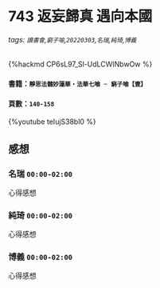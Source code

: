 # 743 返妄歸真 遇向本國
###### tags: `讀書會`,`窮子喻`,`20220303`,`名瑞`,`純琦`,`博義`
{%hackmd CP6sL97_Sl-UdLCWINbwOw %}

#### 書籍：`靜思法髓妙蓮華‧法華七喻 ─ 窮子喻【壹】`
#### 頁數：`140-158`
{%youtube teIujS38bl0 %}

## 感想
### 名瑞 `00:00-02:00`
心得感想

### 純琦 `00:00-02:00`
心得感想

### 博義 `00:00-02:00`
心得感想
